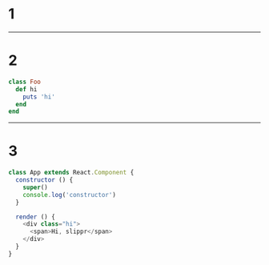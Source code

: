 # 1

----

# 2

```ruby
class Foo
  def hi
    puts 'hi'
  end
end
```

-----

# 3

```js
class App extends React.Component {
  constructor () {
    super()
    console.log('constructor')
  }

  render () {
    <div class="hi">
      <span>Hi, slippr</span>
    </div>
  }
}
```
